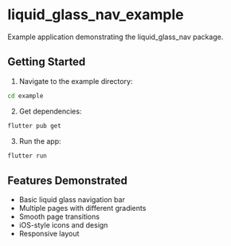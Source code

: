 # liquid_glass_nav_example

Example application demonstrating the liquid_glass_nav package.

## Getting Started

1. Navigate to the example directory:
```bash
cd example
```

2. Get dependencies:
```bash
flutter pub get
```

3. Run the app:
```bash
flutter run
```

## Features Demonstrated

- Basic liquid glass navigation bar
- Multiple pages with different gradients
- Smooth page transitions
- iOS-style icons and design
- Responsive layout
